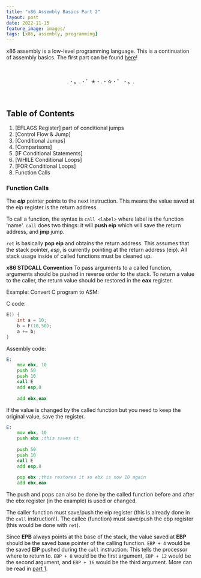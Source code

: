 ```yaml
---
title: "x86 Assembly Basics Part 2"
layout: post
date: 2022-11-15
feature_image: images/
tags: [x86, assembly, programming]
---
```


x86 assembly is a low-level programming language. This is a continuation of assembly basics. The first part can be found [here](https://aerahan.github.io/x86-assembly-basics)!

<!--more-->

&nbsp;
&nbsp;
&nbsp;

<div align="center">.・。.・゜✭・.・✫・゜・。. </div>

<br>
<br>

## Table of Contents

1. [EFLAGS Register] part of conditional jumps
2. [Control Flow & Jump]
3. [Conditional Jumps]
4. [Comparisons]
5. [IF Conditional Statements]
6. [WHILE Conditional Loops]
7. [FOR Conditional Loops]
8. Function Calls



### Function Calls

The ***eip*** pointer points to the next instruction. This means the value saved at the eip register is the return address.

To call a function, the syntax is `call <label>` where label is the function 'name'. `call` does two things: it will **push eip** which will save the return address, and **jmp <label>** jump. 
  
`ret` is basically **pop eip** and obtains the return address. This assumes that the stack pointer, *esp*, is currently pointing at the return address (eip). All stack usage inside of called functions must be cleaned up. 
  

**x86 STDCALL Convention**
  To pass arguments to a called function, arguments should be pushed in reverse order to the stack. To return a value to the caller, the return value should be restored in the **eax** register.
  
  Example: Convert C program to ASM:
  
C code:

```c
E() {
    int a = 10;
    b = F(10,50);
    a += b;
}
```

Assembly code:
```asm
E:
    mov ebx, 10
    push 50
    push 10
    call E
    add esp,8
    
    add ebx,eax
```
  
  
If the value is changed by the called function but you need to keep the original value, save the register.
```asm
E:
    mov ebx, 10
    push ebx ;this saves it
    
    push 50
    push 10
    call E
    add esp,8
    
    pop ebx ;this restores it so ebx is now 10 again
    add ebx,eax
```

The push and pops can also be done by the called function before and after the ebx register (in the example) is used or changed. 

The caller function must save/push the eip register (this is already done in the `call` instruction!). The callee (function) must save/push the ebp register (this would be done with `ret`). 

Since **EPB** always points at the base of the stack, the value saved at **EBP** should be the saved base pointer of the calling function. `EBP + 4` would be the saved **EIP** pushed during the `call` instruction. This tells the processor where to return to. `EBP + 8` would be the first argument, `EBP + 12` would be the second argument, and `EBP + 16` would be the third argument. More can be read in [part 1](https://aerahan.github.io/x86-assembly-basics#stack).






